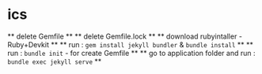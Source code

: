 # ics
** delete Gemfile **
** delete Gemfile.lock **
** download rubyintaller - Ruby+Devkit **
** run : `gem install jekyll bundler` & `bundle install` **
** run : `bundle init` - for create Gemfile **
** go to application folder and run : `bundle exec jekyll serve` **
